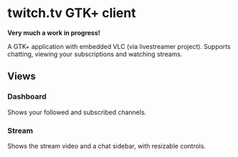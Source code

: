 # twitch.tv GTK+ client

**Very much a work in progress!**

A GTK+ application with embedded VLC (via livestreamer
project). Supports chatting, viewing your subscriptions and watching
streams.

## Views

### Dashboard

Shows your followed and subscribed channels.

### Stream

Shows the stream video and a chat sidebar, with resizable controls.
